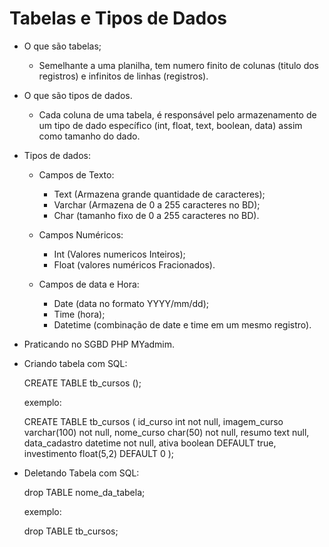 # Tabelas e Tipos de Dados

- O que são tabelas;
  - Semelhante a uma planilha, tem numero finito de colunas (titulo dos registros) e infinitos de linhas (registros).
  

- O que são tipos de dados.
  - Cada coluna de uma tabela, é responsável pelo armazenamento de um tipo de dado específico (int, float, text, boolean, data) assim como tamanho do dado.

- Tipos de dados:
  
  - Campos de Texto:
    - Text (Armazena grande quantidade de caracteres);
    - Varchar (Armazena de 0 a 255 caracteres no BD);
    - Char (tamanho fixo de 0 a 255 caracteres no BD).
  
  - Campos Numéricos:
    - Int (Valores numericos Inteiros);
    - Float (valores numéricos Fracionados).
  
  - Campos de data e Hora:
    - Date (data no formato YYYY/mm/dd);
    - Time (hora);
    - Datetime (combinação de date e time em um mesmo registro).

- Praticando no SGBD PHP MYadmim.

- Criando tabela com SQL:

    CREATE TABLE tb_cursos ();

    exemplo:

    CREATE TABLE tb_cursos ( id_curso int not null, imagem_curso varchar(100) not null, nome_curso char(50) not null, resumo text null, data_cadastro datetime not null, ativa boolean DEFAULT true, investimento float(5,2) DEFAULT 0 );

- Deletando Tabela com SQL:

    drop TABLE nome_da_tabela;

    exemplo:

    drop TABLE tb_cursos;